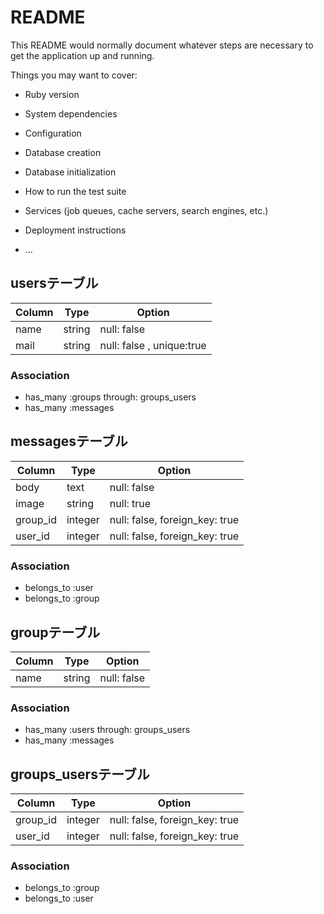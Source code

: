 # README

This README would normally document whatever steps are necessary to get the
application up and running.

Things you may want to cover:

* Ruby version

* System dependencies

* Configuration

* Database creation

* Database initialization

* How to run the test suite

* Services (job queues, cache servers, search engines, etc.)

* Deployment instructions

* ...

## usersテーブル

|Column|Type|Option|
|------|----|------|
|name|string|null: false|
|mail|string|null: false , unique:true|

### Association
- has_many :groups through: groups_users
- has_many :messages

## messagesテーブル

|Column|Type|Option|
|------|----|------|
|body|text|null: false|
|image|string|null: true|
|group_id|integer|null: false, foreign_key: true|
|user_id|integer|null: false, foreign_key: true|

### Association
- belongs_to :user
- belongs_to :group

## groupテーブル

|Column|Type|Option|
|------|----|------|
|name|string|null: false|

### Association
- has_many :users through: groups_users
- has_many :messages

## groups_usersテーブル

|Column|Type|Option|
|------|----|------|
|group_id|integer|null: false, foreign_key: true|
|user_id|integer|null: false, foreign_key: true|

### Association
- belongs_to :group
- belongs_to :user